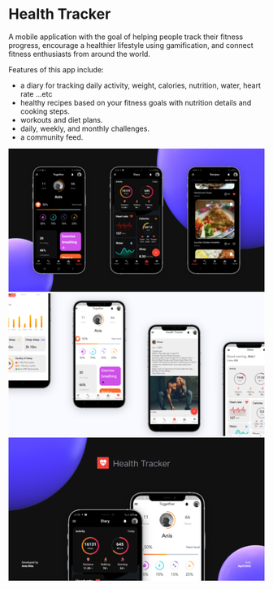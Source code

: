 # Health Tracker

A mobile application with the goal of helping people track their fitness progress, encourage a healthier lifestyle using gamification, and connect fitness enthusiasts from around the world.

Features of this app include:
- a diary for tracking daily activity, weight, calories, nutrition, water, heart rate ...etc
- healthy recipes based on your fitness goals with nutrition details and cooking steps.
- workouts and diet plans.
- daily, weekly, and monthly challenges.
- a community feed.

![alt text](https://github.com/AnisDhia/health_tracker/blob/master/screenshots/Screenshot%201.png)
![alt text](https://github.com/AnisDhia/health_tracker/blob/master/screenshots/Screenshot%202.png)
![alt text](https://github.com/AnisDhia/health_tracker/blob/master/screenshots/Screenshot%203.png)
